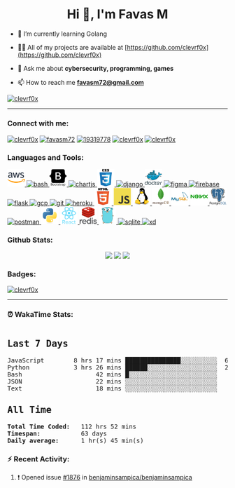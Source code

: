 <h1 align="center">Hi 👋, I'm Favas M</h1>

- 🌱 I’m currently learning Golang

- 👨‍💻 All of my projects are available at [https://github.com/clevrf0x](https://github.com/clevrf0x)

- 💬 Ask me about **cybersecurity, programming, games**

- 📫 How to reach me **favasm72@gmail.com**

<!-- <p align="left"> <img src="https://komarev.com/ghpvc/?username=clevrf0x&label=Profile%20views&color=0e75b6&style=flat" alt="clevrf0x" /> </p> -->
<p align="left"> <a href="https://twitter.com/clevrf0x" target="blank"><img src="https://img.shields.io/twitter/follow/clevrf0x?logo=twitter&style=for-the-badge" alt="clevrf0x" /></a> </p>

<hr>

<h3 align="left">Connect with me:</h3>
<p align="left">
<a href="https://twitter.com/clevrf0x" target="blank"><img align="center" src="https://raw.githubusercontent.com/rahuldkjain/github-profile-readme-generator/master/src/images/icons/Social/twitter.svg" alt="clevrf0x" height="30" width="40" /></a>
<a href="https://linkedin.com/in/favasm72" target="blank"><img align="center" src="https://raw.githubusercontent.com/rahuldkjain/github-profile-readme-generator/master/src/images/icons/Social/linked-in-alt.svg" alt="favasm72" height="30" width="40" /></a>
<a href="https://stackoverflow.com/users/19319778" target="blank"><img align="center" src="https://raw.githubusercontent.com/rahuldkjain/github-profile-readme-generator/master/src/images/icons/Social/stack-overflow.svg" alt="19319778" height="30" width="40" /></a>
<a href="https://instagram.com/clevrf0x" target="blank"><img align="center" src="https://raw.githubusercontent.com/rahuldkjain/github-profile-readme-generator/master/src/images/icons/Social/instagram.svg" alt="clevrf0x" height="30" width="40" /></a>
<a href="https://www.hackerrank.com/clevrf0x" target="blank"><img align="center" src="https://raw.githubusercontent.com/rahuldkjain/github-profile-readme-generator/master/src/images/icons/Social/hackerrank.svg" alt="clevrf0x" height="30" width="40" /></a>
</p>

<h3 align="left">Languages and Tools:</h3>
<p align="left"> <a href="https://aws.amazon.com" target="_blank" rel="noreferrer"> <img src="https://raw.githubusercontent.com/devicons/devicon/master/icons/amazonwebservices/amazonwebservices-original-wordmark.svg" alt="aws" width="40" height="40"/> </a> <a href="https://www.gnu.org/software/bash/" target="_blank" rel="noreferrer"> <img src="https://www.vectorlogo.zone/logos/gnu_bash/gnu_bash-icon.svg" alt="bash" width="40" height="40"/> </a> <a href="https://getbootstrap.com" target="_blank" rel="noreferrer"> <img src="https://raw.githubusercontent.com/devicons/devicon/master/icons/bootstrap/bootstrap-plain-wordmark.svg" alt="bootstrap" width="40" height="40"/> </a> <a href="https://www.chartjs.org" target="_blank" rel="noreferrer"> <img src="https://www.chartjs.org/media/logo-title.svg" alt="chartjs" width="40" height="40"/> </a> <a href="https://www.w3schools.com/css/" target="_blank" rel="noreferrer"> <img src="https://raw.githubusercontent.com/devicons/devicon/master/icons/css3/css3-original-wordmark.svg" alt="css3" width="40" height="40"/> </a> <a href="https://www.djangoproject.com/" target="_blank" rel="noreferrer"> <img src="https://cdn.worldvectorlogo.com/logos/django.svg" alt="django" width="40" height="40"/> </a> <a href="https://www.docker.com/" target="_blank" rel="noreferrer"> <img src="https://raw.githubusercontent.com/devicons/devicon/master/icons/docker/docker-original-wordmark.svg" alt="docker" width="40" height="40"/> </a> <a href="https://www.figma.com/" target="_blank" rel="noreferrer"> <img src="https://www.vectorlogo.zone/logos/figma/figma-icon.svg" alt="figma" width="40" height="40"/> </a> <a href="https://firebase.google.com/" target="_blank" rel="noreferrer"> <img src="https://www.vectorlogo.zone/logos/firebase/firebase-icon.svg" alt="firebase" width="40" height="40"/> </a> <a href="https://flask.palletsprojects.com/" target="_blank" rel="noreferrer"> <img src="https://www.vectorlogo.zone/logos/pocoo_flask/pocoo_flask-icon.svg" alt="flask" width="40" height="40"/> </a> <a href="https://cloud.google.com" target="_blank" rel="noreferrer"> <img src="https://www.vectorlogo.zone/logos/google_cloud/google_cloud-icon.svg" alt="gcp" width="40" height="40"/> </a> <a href="https://git-scm.com/" target="_blank" rel="noreferrer"> <img src="https://www.vectorlogo.zone/logos/git-scm/git-scm-icon.svg" alt="git" width="40" height="40"/> </a> <a href="https://heroku.com" target="_blank" rel="noreferrer"> <img src="https://www.vectorlogo.zone/logos/heroku/heroku-icon.svg" alt="heroku" width="40" height="40"/> </a> <a href="https://www.w3.org/html/" target="_blank" rel="noreferrer"> <img src="https://raw.githubusercontent.com/devicons/devicon/master/icons/html5/html5-original-wordmark.svg" alt="html5" width="40" height="40"/> </a> <a href="https://developer.mozilla.org/en-US/docs/Web/JavaScript" target="_blank" rel="noreferrer"> <img src="https://raw.githubusercontent.com/devicons/devicon/master/icons/javascript/javascript-original.svg" alt="javascript" width="40" height="40"/> </a> <a href="https://www.linux.org/" target="_blank" rel="noreferrer"> <img src="https://raw.githubusercontent.com/devicons/devicon/master/icons/linux/linux-original.svg" alt="linux" width="40" height="40"/> </a> <a href="https://www.mongodb.com/" target="_blank" rel="noreferrer"> <img src="https://raw.githubusercontent.com/devicons/devicon/master/icons/mongodb/mongodb-original-wordmark.svg" alt="mongodb" width="40" height="40"/> </a> <a href="https://www.mysql.com/" target="_blank" rel="noreferrer"> <img src="https://raw.githubusercontent.com/devicons/devicon/master/icons/mysql/mysql-original-wordmark.svg" alt="mysql" width="40" height="40"/> </a> <a href="https://www.nginx.com" target="_blank" rel="noreferrer"> <img src="https://raw.githubusercontent.com/devicons/devicon/master/icons/nginx/nginx-original.svg" alt="nginx" width="40" height="40"/> </a> <a href="https://www.postgresql.org" target="_blank" rel="noreferrer"> <img src="https://raw.githubusercontent.com/devicons/devicon/master/icons/postgresql/postgresql-original-wordmark.svg" alt="postgresql" width="40" height="40"/> </a> <a href="https://postman.com" target="_blank" rel="noreferrer"> <img src="https://www.vectorlogo.zone/logos/getpostman/getpostman-icon.svg" alt="postman" width="40" height="40"/> </a> <a href="https://www.python.org" target="_blank" rel="noreferrer"> <img src="https://raw.githubusercontent.com/devicons/devicon/master/icons/python/python-original.svg" alt="python" width="40" height="40"/> </a> <a href="https://reactjs.org/" target="_blank" rel="noreferrer"> <img src="https://raw.githubusercontent.com/devicons/devicon/master/icons/react/react-original-wordmark.svg" alt="react" width="40" height="40"/> </a> <a href="https://redis.io" target="_blank" rel="noreferrer"> <img src="https://raw.githubusercontent.com/devicons/devicon/master/icons/redis/redis-original-wordmark.svg" alt="redis" width="40" height="40"/> </a> <a href="https://go.dev" target="_blank" rel="noreferrer"> <img src="https://raw.githubusercontent.com/devicons/devicon/master/icons/go/go-original.svg" alt="go" width="40" height="40"/> </a> <a href="https://www.sqlite.org/" target="_blank" rel="noreferrer"> <img src="https://www.vectorlogo.zone/logos/sqlite/sqlite-icon.svg" alt="sqlite" width="40" height="40"/> </a> <a href="https://www.adobe.com/products/xd.html" target="_blank" rel="noreferrer"> <img src="https://cdn.worldvectorlogo.com/logos/adobe-xd.svg" alt="xd" width="40" height="40"/> </a> </p>


<h3 align="left">Github Stats:</h3>
<p align="center">
  <img height="50%" width="auto" src ="https://github-readme-stats.vercel.app/api?username=clevrf0x&show_icons=true&count_private=true&theme=darcula&hide_border=true&bg_color=00000000">
  <img height="50%" width="auto" src ="https://github-readme-stats.vercel.app/api/top-langs/?username=clevrf0x&layout=compact&hide_border=true&theme=darcula&bg_color=00000000&langs_count=6&hide=jupyter%20notebook,tex,css,php&exclude_repo=Pacman-AI">
  <img src ="https://github-readme-streak-stats.herokuapp.com?user=clevrf0x&theme=darcula&hide_border=true&background=FFFFFF00">
</p>

<h3 align="left">Badges:</h3>
<p align="left"> <a href="#"><img src="https://github-profile-trophy.vercel.app/?username=clevrf0x&theme=dracula&no-frame=false&no-bg=false&margin-w=4" alt="clevrf0x" /></a> </p>

<hr>

### ⏰ WakaTime Stats:
<!--WakaTime-Start-->
<pre><h2>Last 7 Days</h2>JavaScript        8 hrs 17 mins ███████████████░░░░░░░░░░  61.11 %</br>Python            3 hrs 26 mins ██████░░░░░░░░░░░░░░░░░░░  25.43 %</br>Bash                    42 mins █░░░░░░░░░░░░░░░░░░░░░░░░   5.23 %</br>JSON                    22 mins ░░░░░░░░░░░░░░░░░░░░░░░░░   2.75 %</br>Text                    18 mins ░░░░░░░░░░░░░░░░░░░░░░░░░   2.26 %</br><h2>All Time</h2><strong>Total Time Coded:   </strong>112 hrs 52 mins</br><strong>Timespan:           </strong>63 days</br><strong>Daily average:      </strong>1 hr(s) 45 min(s)</pre>
<!--WakaTime-End-->

<!--START_SECTION:waka-->
<!--END_SECTION:waka-->


### :zap: Recent Activity:

<!--START_SECTION:activity-->
1. ❗️ Opened issue [#1876](https://github.com/benjaminsampica/benjaminsampica/issues/1876) in [benjaminsampica/benjaminsampica](https://github.com/benjaminsampica/benjaminsampica)
<!--END_SECTION:activity-->

